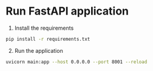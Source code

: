 # Run FastAPI application

1. Install the requirements

```bash
pip install -r requirements.txt
```

2. Run the application

```bash
uvicorn main:app --host 0.0.0.0 --port 8001 --reload
```